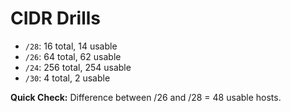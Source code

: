 # CIDR Drills

- `/28`: 16 total, 14 usable
- `/26`: 64 total, 62 usable
- `/24`: 256 total, 254 usable
- `/30`: 4 total, 2 usable

**Quick Check:** Difference between /26 and /28 = 48 usable hosts.